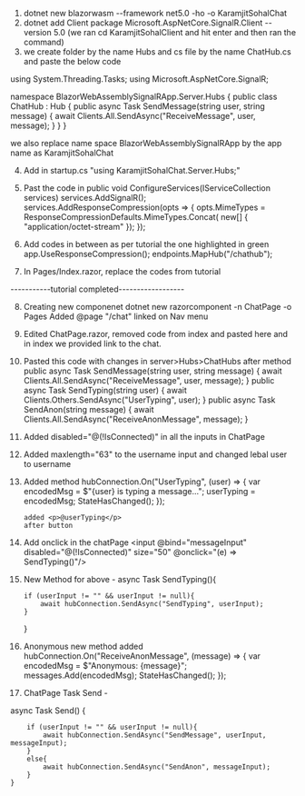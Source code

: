 1. dotnet new blazorwasm --framework net5.0 -ho -o KaramjitSohalChat
2. dotnet add Client package Microsoft.AspNetCore.SignalR.Client --version 5.0
(we ran cd KaramjitSohalClient and hit enter and then ran the command)
3. we create folder by the name Hubs and cs file by the name ChatHub.cs and paste the below code

using System.Threading.Tasks;
using Microsoft.AspNetCore.SignalR;

namespace BlazorWebAssemblySignalRApp.Server.Hubs
{
    public class ChatHub : Hub
    {
        public async Task SendMessage(string user, string message)
        {
            await Clients.All.SendAsync("ReceiveMessage", user, message);
        }
    }
}

we also replace name space BlazorWebAssemblySignalRApp by the app name as KaramjitSohalChat

4. Add in startup.cs "using KaramjitSohalChat.Server.Hubs;"
5. Past the code in public void ConfigureServices(IServiceCollection services)
services.AddSignalR();
services.AddResponseCompression(opts =>
{
    opts.MimeTypes = ResponseCompressionDefaults.MimeTypes.Concat(
        new[] { "application/octet-stream" });
});

6. Add codes in between as per tutorial the one highlighted in green
app.UseResponseCompression();
endpoints.MapHub<ChatHub>("/chathub");
7. In Pages/Index.razor, replace the codes from tutorial

-----------tutorial completed------------------

8. Creating new componenet 
dotnet new razorcomponent -n ChatPage -o Pages
Added @page "/chat"
linked on Nav menu

9. Edited ChatPage.razor, removed code from index and pasted here and in index we provided link to the chat.

10. Pasted this code with changes in server>Hubs>ChatHubs after method
public async Task SendMessage(string user, string message)
        {
            await Clients.All.SendAsync("ReceiveMessage", user, message);
        }
public async Task SendTyping(string user)
        {
            await Clients.Others.SendAsync("UserTyping", user);
        }
public async Task SendAnon(string message)
        {
            await Clients.All.SendAsync("ReceiveAnonMessage", message);
        }

11. Added disabled="@(!IsConnected)" in all the inputs in ChatPage
12. Added maxlength="63" to the username input and changed lebal user to username

13. Added method 
hubConnection.On<string>("UserTyping", (user) =>
        {
            var encodedMsg = $"{user} is typing a message...";
            userTyping = encodedMsg;
            StateHasChanged();
        });

        added <p>@userTyping</p>
        after button

14. Add onclick in the chatPage <input @bind="messageInput" disabled="@(!IsConnected)" size="50" @onclick="(e) => SendTyping()"/>

15. New Method for above - 
async Task SendTyping(){
        
        if (userInput != "" && userInput != null){
            await hubConnection.SendAsync("SendTyping", userInput);
        }
    }

16. Anonymous new method added
hubConnection.On<string>("ReceiveAnonMessage", (message) =>
        {
            var encodedMsg = $"Anonymous: {message}";
            messages.Add(encodedMsg);
            StateHasChanged();
        });

17. ChatPage Task Send  -

async Task Send() {
        
        if (userInput != "" && userInput != null){
            await hubConnection.SendAsync("SendMessage", userInput, messageInput);
        }
        else{
            await hubConnection.SendAsync("SendAnon", messageInput);
        }
    }
